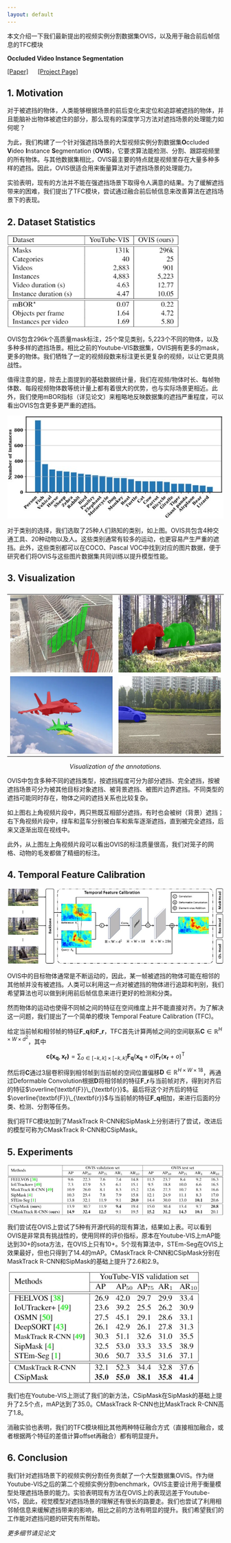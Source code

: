 ```yaml
---
layout: default
---
```


<head>
    <script src="https://cdn.mathjax.org/mathjax/latest/MathJax.js?config=TeX-AMS-MML_HTMLorMML" type="text/javascript"></script>
    <script type="text/x-mathjax-config">
        MathJax.Hub.Config({
            tex2jax: {
            skipTags: ['script', 'noscript', 'style', 'textarea', 'pre'],
            inlineMath: [['$','$']]
            }
        });
    </script>
</head>

本文介绍一下我们最新提出的视频实例分割数据集OVIS，以及用于融合前后帧信息的TFC模块

**Occluded Video Instance Segmentation**

[[Paper]](https://arxiv.org/abs/2102.01558) &emsp; [[Project Page]](http://songbai.site/ovis/)

## 1. Motivation

对于被遮挡的物体，人类能够根据场景的前后变化来定位和追踪被遮挡的物体，并且能脑补出物体被遮住的部分，那么现有的深度学习方法对遮挡场景的处理能力如何呢？

为此，我们构建了一个针对强遮挡场景的大型视频实例分割数据集**O**ccluded **V**ideo **I**nstance **S**egmentation (**OVIS**)，它要求算法能检测、分割、跟踪视频里的所有物体。与其他数据集相比，OVIS最主要的特点就是视频里存在大量多种多样的遮挡。因此，OVIS很适合用来衡量算法对于遮挡场景的处理能力。

实验表明，现有的方法并不能在强遮挡场景下取得令人满意的结果。为了缓解遮挡带来的困难，我们提出了TFC模块，尝试通过融合前后帧信息来改善算法在遮挡场景下的表现。


## 2. Dataset Statistics 

<!-- ![](data/table1.jpg) -->
<img src="data/table1.jpg" alt="3021160" width="400" height="215">

OVIS包含296k个高质量mask标注，25个常见类别，5,223个不同的物体，以及多种多样的遮挡场景。相比之前的Youtube-VIS数据集，OVIS拥有更多的mask，更多的物体。我们牺牲了一定的视频段数来标注更长更复杂的视频，以让它更具挑战性。

值得注意的是，除去上面提到的基础数据统计量，我们在视频/物体时长、每帧物体数、每段视频物体数等统计量上都有着很大的优势，也与实际场景更相近。此外，我们使用mBOR指标（详见论文）来粗略地反映数据集的遮挡严重程度，可以看出OVIS包含更多更严重的遮挡。

![](data/figure3.jpg)

对于类别的选择，我们选取了25种人们熟知的类别，如上图。OVIS共包含4种交通工具、20种动物以及人。这些类别通常有较多的运动，也更容易产生严重的遮挡。此外，这些类别都可以在COCO、Pascal VOC中找到对应的图片数据，便于研究者们将OVIS与这些图片数据集共同训练以提升模型性能。


## 3. Visualization

<!-- ![](data/figure2.jpg) -->

<table style="display:flex;justify-content:center;border:0" rules=none frame=void >
<tr>
<td><img src="./data/webp/2592056.webp" alt="2592056" width="320" height="180" />
</td>
<td><img src="./data/webp/2930398.webp" alt="2930398" width="320" height="180">
</td>
</tr>
<tr>
<td><img src="./data/webp/2932104.webp" alt="2932104" width="320" height="180">
</td>
<td><img src="./data/webp/3021160.webp" alt="3021160" width="320" height="180">
</td>
</tr>
</table>
<center><i>Visualization of the annotations.</i></center>

OVIS中包含多种不同的遮挡类型，按遮挡程度可分为部分遮挡、完全遮挡，按被遮挡场景可分为被其他目标对象遮挡、被背景遮挡、被图片边界遮挡。不同类型的遮挡可能同时存在，物体之间的遮挡关系也比较复杂。

如上图右上角视频片段中，两只熊既互相部分遮挡，有时也会被树（背景）遮挡；右下角视频片段中，绿车和蓝车分别被白车和紫车逐渐遮挡，直到被完全遮挡，后来又逐渐出现在视线中。

此外，从上图左上角视频片段可以看出OVIS的标注质量很高，我们对笼子的网格、动物的毛发都做了精细的标注。

<!-- *更多可视化样例见文末* -->


## 4. Temporal Feature Calibration

![](data/figure6.jpg)

OVIS中的目标物体通常是不断运动的，因此，某一帧被遮挡的物体可能在相邻的其他帧并没有被遮挡。人类可以利用这一点对被遮挡的物体进行追踪和判别，我们希望算法也可以做到利用前后帧信息来进行更好的检测和分类。

然而物体的运动也使得不同帧之间的特征在空间维度上并不能直接对齐。为了解决这一问题，我们提出了一个简单的模块 Temporal Feature Calibration (TFC)。

给定当前帧和相邻帧的特征$\textbf{F}\_\textbf{q}$和$\textbf{F}\_\textbf{r}$，TFC首先计算两帧之间的空间联系$\textbf{C}\in\mathbb{R}^{H\times W\times d^2}$，其中

$$\textbf{c}\textbf{(}\textbf{x}_\textbf{q},\textbf{x}_\textbf{r}\textbf{)} = \sum_{o\in[-k,k]\times[-k,k]}\textbf{F}_\textbf{q}(\textbf{x}_\textbf{q}+o)\textbf{F}_\textbf{r}(\textbf{x}_\textbf{r}+o)^\mathrm{T}$$

然后将$\textbf{C}$通过3层卷积得到相邻帧到当前帧的空间位置偏移$\textbf{D}\in\mathbb{R}^{H\times W\times 18}$，再通过Deformable Convolution根据$\textbf{D}$将相邻帧的特征$\textbf{F}\_\textbf{r}$与当前帧对齐，得到对齐后的特征$\overline{\textbf{F}}\_{\textbf{r}}$。最后将这个对齐后的特征$\overline{\textbf{F}}\_{\textbf{r}}$与当前帧的特征$\textbf{F}\_\textbf{q}$相加，来进行后面的分类、检测、分割等任务。

我们将TFC模块加到了MaskTrack R-CNN和SipMask上分别进行了尝试，改进后的模型可称为CMaskTrack R-CNN和CSipMask。


## 5. Experiments

![](data/table2.jpg)

我们尝试在OVIS上尝试了5种有开源代码的现有算法，结果如上表。可以看到OVIS是非常具有挑战性的，使用同样的评价指标，原本在Youtube-VIS上mAP能达到30+的sota方法，在OVIS上只有10+。5个现有算法中，STEm-Seg在OVIS上效果最好，但也只得到了14.4的mAP。CMaskTrack R-CNN和CSipMask分别在MaskTrack R-CNN和SipMask的基础上提升了2.6和2.9。

![](data/table3.jpg)

我们也在Youtube-VIS上测试了我们的新方法，CSipMask在SipMask的基础上提升了2.5个点，mAP达到了35.0。CMaskTrack R-CNN也比MaskTrack R-CNN高了1.8。

消融实验也表明，我们的TFC模块相比其他两种特征融合方式（直接相加融合，或者根据两个特征的差值计算offset再融合）都有明显提升。

## 6. Conclusion

我们针对遮挡场景下的视频实例分割任务贡献了一个大型数据集OVIS。作为继Youtube-VIS之后的第二个视频实例分割benchmark，OVIS主要设计用于衡量模型处理遮挡场景的能力。实验表明现有方法在OVIS上的表现远差于Youtube-VIS，因此，视觉模型对遮挡场景的理解还有很长的路要走。我们也尝试了利用相邻帧信息来缓解遮挡带来的影响，相比之前的方法有明显的提升。我们希望我们的工作能对遮挡问题的研究有所帮助。

*更多细节请见论文*



